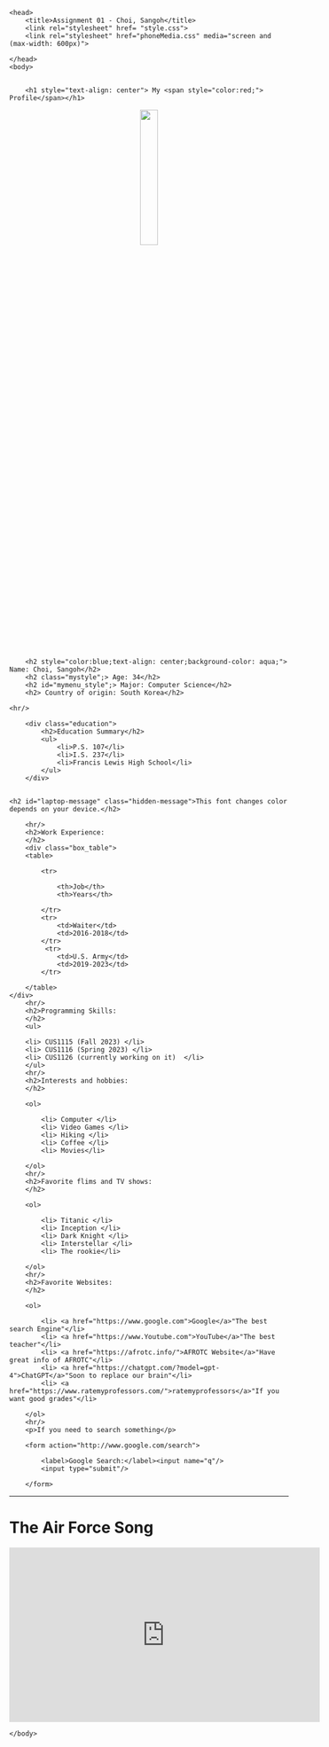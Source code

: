 
<html> 

    <head>
        <title>Assignment 01 - Choi, Sangoh</title>
        <link rel="stylesheet" href= "style.css">
        <link rel="stylesheet" href="phoneMedia.css" media="screen and (max-width: 600px)">

    </head>
    <body>


        <h1 style="text-align: center"> My <span style="color:red;"> Profile</span></h1>
<div style="text-align: center;">        <img src="https://api.army.mil/e2/c/images/2020/11/12/ec875590/size0-full.jpg" width="25%"/>
</div>

        <h2 style="color:blue;text-align: center;background-color: aqua;"> Name: Choi, Sangoh</h2>
        <h2 class="mystyle";> Age: 34</h2>
        <h2 id="mymenu_style";> Major: Computer Science</h2>
        <h2> Country of origin: South Korea</h2>
        
    <hr/>

        <div class="education">
            <h2>Education Summary</h2>
            <ul>
                <li>P.S. 107</li>
                <li>I.S. 237</li>
                <li>Francis Lewis High School</li>
            </ul>
        </div>

    
    <h2 id="laptop-message" class="hidden-message">This font changes color depends on your device.</h2>

        <hr/>
        <h2>Work Experience:
        </h2>
        <div class="box_table">
        <table>

            <tr>

                <th>Job</th>
                <th>Years</th>

            </tr>
            <tr>
                <td>Waiter</td>
                <td>2016-2018</td>
            </tr>
             <tr>
                <td>U.S. Army</td>
                <td>2019-2023</td>
            </tr>

        </table>
    </div>
        <hr/>
        <h2>Programming Skills:
        </h2>
        <ul>
            
        <li> CUS1115 (Fall 2023) </li>
        <li> CUS1116 (Spring 2023) </li>
        <li> CUS1126 (currently working on it)  </li>
        </ul>
        <hr/>
        <h2>Interests and hobbies:
        </h2>

        <ol>
            
            <li> Computer </li>
            <li> Video Games </li>
            <li> Hiking </li>
            <li> Coffee </li>
            <li> Movies</li>
    
        </ol>
        <hr/>
        <h2>Favorite flims and TV shows:
        </h2>

        <ol>
            
            <li> Titanic </li>
            <li> Inception </li>
            <li> Dark Knight </li>
            <li> Interstellar </li>
            <li> The rookie</li>
    
        </ol>
        <hr/>
        <h2>Favorite Websites:
        </h2>

        <ol>
            
            <li> <a href="https://www.google.com">Google</a>"The best search Engine"</li>
            <li> <a href="https://www.Youtube.com">YouTube</a>"The best teacher"</li>
            <li> <a href="https://afrotc.info/">AFROTC Website</a>"Have great info of AFROTC"</li>
            <li> <a href="https://chatgpt.com/?model=gpt-4">ChatGPT</a>"Soon to replace our brain"</li>
            <li> <a href="https://www.ratemyprofessors.com/">ratemyprofessors</a>"If you want good grades"</li>
    
        </ol>
        <hr/>
        <p>If you need to search something</p>

        <form action="http://www.google.com/search">

            <label>Google Search:</label><input name="q"/>
            <input type="submit"/>
        
        </form>
<hr/>
<h1>The Air Force Song</h1>
        <iframe width="560" height="315" src="https://www.youtube.com/embed/V5XbCF5tz64" 
        title="YouTube video player" frameborder="0" 
        allow="accelerometer; autoplay; clipboard-write; encrypted-media; gyroscope; picture-in-picture" 
        allowfullscreen>
</iframe>

    </body>
</html>
